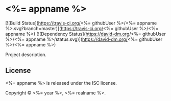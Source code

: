 # <%= appname %>

[![Build Status](https://travis-ci.org/<%= githubUser %>/<%= appname %>.svg?branch=master)](https://travis-ci.org/<%= githubUser %>/<%= appname %>)
[![Dependency Status](https://david-dm.org/<%= githubUser %>/<%= appname %>/status.svg)](https://david-dm.org/<%= githubUser %>/<%= appname %>)

Project description.


License
-------
<%= appname %> is released under the ISC license.

Copyright © <%= year %>, <%= realname %>.
